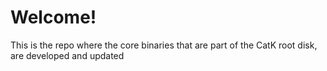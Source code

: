 # Welcome!
This is the repo where the core binaries that are part of the CatK root disk, are developed and updated